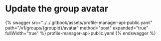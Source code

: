 # Update the group avatar

{% swagger src="../../.gitbook/assets/profile-manager-api-public.yaml" path="/v1/groups/{groupId}/avatar" method="post" expanded="true" fullWidth="true" %} profile-manager-api-public.yaml {% endswagger %}
